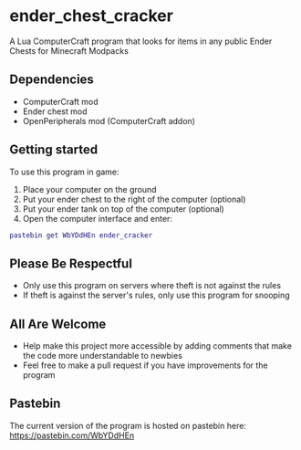 # ender_chest_cracker
A Lua ComputerCraft program that looks for items in any public Ender Chests for Minecraft Modpacks

## Dependencies
* ComputerCraft mod
* Ender chest mod
* OpenPeripherals mod (ComputerCraft addon)

## Getting started
To use this program in game:
1. Place your computer on the ground
2. Put your ender chest to the right of the computer (optional)
3. Put your ender tank on top of the computer (optional)
4. Open the computer interface and enter:
```lua
pastebin get WbYDdHEn ender_cracker
```

## Please Be Respectful
* Only use this program on servers where theft is not against the rules
* If theft is against the server's rules, only use this program for snooping

## All Are Welcome
* Help make this project more accessible by adding comments that make the code more understandable to newbies
* Feel free to make a pull request if you have improvements for the program

## Pastebin
The current version of the program is hosted on pastebin here:
https://pastebin.com/WbYDdHEn
